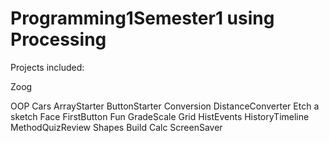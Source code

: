 # Programming1Semester1 using Processing

Projects included:

Zoog

OOP Cars
ArrayStarter
ButtonStarter
Conversion
DistanceConverter
Etch a sketch
Face
FirstButton
Fun 
GradeScale
Grid
HistEvents
HistoryTimeline
MethodQuizReview
Shapes
Build Calc
ScreenSaver
